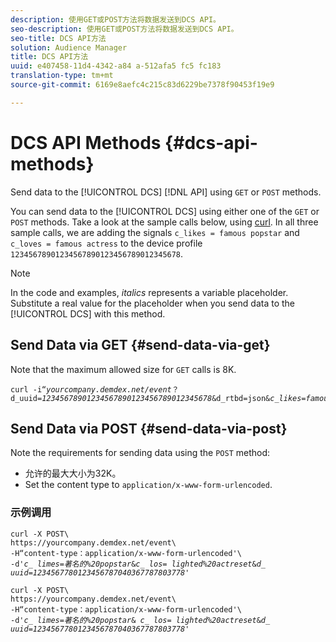 ```yaml
---
description: 使用GET或POST方法将数据发送到DCS API。
seo-description: 使用GET或POST方法将数据发送到DCS API。
seo-title: DCS API方法
solution: Audience Manager
title: DCS API方法
uuid: e407458-11d4-4342-a84 a-512afa5 fc5 fc183
translation-type: tm+mt
source-git-commit: 6169e8aefc4c215c83d6229be7378f90453f19e9

---
```



# DCS API Methods {#dcs-api-methods}

Send data to the [!UICONTROL DCS] [!DNL API] using `GET` or `POST` methods.

You can send data to the [!UICONTROL DCS] using either one of the `GET` or `POST` methods. Take a look at the sample calls below, using [curl](https://curl.haxx.se/). In all three sample calls, we are adding the signals `c_likes = famous popstar` and `c_loves = famous actress` to the device profile `12345678901234567890123456789012345678`.

>[!NOTE]
>
>In the code and examples, *italics* represents a variable placeholder. Substitute a real value for the placeholder when you send data to the [!UICONTROL DCS] with this method.

## Send Data via GET {#send-data-via-get}

Note that the maximum allowed size for `GET` calls is 8K.

<pre><code>curl -i“<i>yourcompany.demdex.net/event</i>？
d_uuid=<i>12345678901234567890123456789012345678</i>&amp;d_rtbd=json&amp;<i>c_likes=famous%20popstar</i>&amp;<i>c_loves=famous%20actress</i>"
</code></pre>

## Send Data via POST {#send-data-via-post}

Note the requirements for sending data using the `POST` method:

* 允许的最大大小为32K。
* Set the content type to `application/x-www-form-urlencoded`.

### 示例调用

<pre><code>curl -X POST\
https://yourcompany.demdex.net/event<i></i>\
-H“content-type：application/x-www-form-urlencoded'\
-d'<i>c_ limes=著名的%20popstar</i>&amp;<i>c_ los= lighted%20actreset</i>&amp;<i>d_ uuid=1234567780123456787040367787803778</i>'</code>
</pre>

<pre><code>curl -X POST\
https://yourcompany.demdex.net/event<i></i>\
-H“content-type：application/x-www-form-urlencoded'\
-d'<i>c_ limes=著名的%20popstar</i>&amp; <i>c_ los= lighted%20actreset</i>&amp;<i>d_ uuid=1234567780123456787040367787803778</i>'</code>
</pre>
